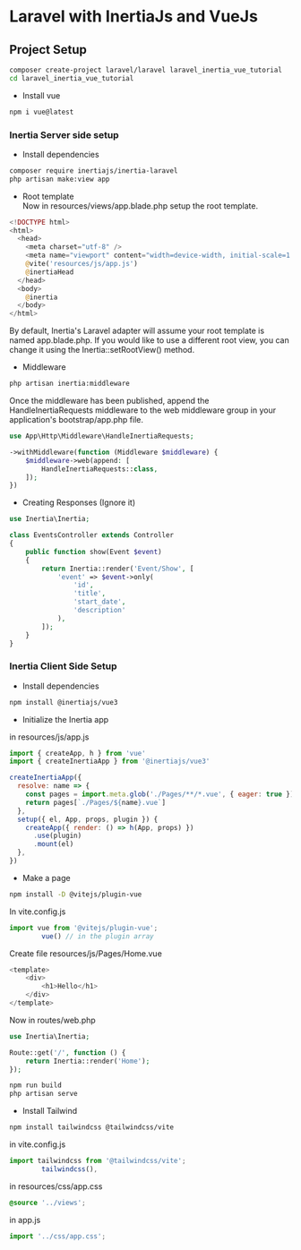 # Laravel with InertiaJs and VueJs

## Project Setup
```bash
composer create-project laravel/laravel laravel_inertia_vue_tutorial
cd laravel_inertia_vue_tutorial
```
- Install vue
```bash
npm i vue@latest
```

### Inertia Server side setup

- Install dependencies
```bash
composer require inertiajs/inertia-laravel
php artisan make:view app
```

- Root template <br>
Now in resources/views/app.blade.php setup the root template.
```php
<!DOCTYPE html>
<html>
  <head>
    <meta charset="utf-8" />
    <meta name="viewport" content="width=device-width, initial-scale=1.0, maximum-scale=1.0" />
    @vite('resources/js/app.js')
    @inertiaHead
  </head>
  <body>
    @inertia
  </body>
</html>
```
By default, Inertia's Laravel adapter will assume your root template is named app.blade.php. If you would like to use a different root view, you can change it using the Inertia::setRootView() method.

- Middleware <br>
```bash
php artisan inertia:middleware
```
Once the middleware has been published, append the HandleInertiaRequests middleware to the web middleware group in your application's bootstrap/app.php file.

```php
use App\Http\Middleware\HandleInertiaRequests;

->withMiddleware(function (Middleware $middleware) {
    $middleware->web(append: [
        HandleInertiaRequests::class,
    ]);
})
```

- Creating Responses (Ignore it)
```php
use Inertia\Inertia;

class EventsController extends Controller
{
    public function show(Event $event)
    {
        return Inertia::render('Event/Show', [
            'event' => $event->only(
                'id',
                'title',
                'start_date',
                'description'
            ),
        ]);
    }
}
```

### Inertia Client Side Setup 

- Install dependencies <br>
```bash
npm install @inertiajs/vue3
```

- Initialize the Inertia app <br>

in resources/js/app.js
```js
import { createApp, h } from 'vue'
import { createInertiaApp } from '@inertiajs/vue3'

createInertiaApp({
  resolve: name => {
    const pages = import.meta.glob('./Pages/**/*.vue', { eager: true })
    return pages[`./Pages/${name}.vue`]
  },
  setup({ el, App, props, plugin }) {
    createApp({ render: () => h(App, props) })
      .use(plugin)
      .mount(el)
  },
})
```

- Make a page
```bash
npm install -D @vitejs/plugin-vue
```
In vite.config.js
```js
import vue from '@vitejs/plugin-vue';
        vue() // in the plugin array
```
Create file resources/js/Pages/Home.vue
```php
<template>
    <div>
        <h1>Hello</h1>
    </div>
</template>
```
Now in routes/web.php
```php
use Inertia\Inertia;

Route::get('/', function () {
    return Inertia::render('Home');
});
```
```bash
npm run build
php artisan serve
```

- Install Tailwind
```bash
npm install tailwindcss @tailwindcss/vite
```
in vite.config.js
```js
import tailwindcss from '@tailwindcss/vite';
        tailwindcss(),
```
in resources/css/app.css
```css
@source '../views';
```
in app.js
```js
import '../css/app.css';
```

